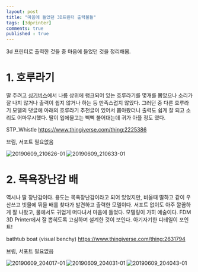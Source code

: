```yaml
---
layout: post
title: "마음에 들었던 3D프린터 출력물들"
tags: [3dprinter]
comments: true
published : true
---
```


3d 프린터로 출력한 것들 중 마음에 들었던 것을 정리해봄.

# 1. 호루라기

딸 주려고 [싱기버스](#https://www.thingiverse.com/)에서 나름 상위에 랭크되어 있는 호루라기를 몇개를 뽑았으나 소리가 잘 나지 않거나 출력이 쉽지 않거나 하는 등 만족스럽지 않았다. 그러던 중 다른 호루라기 모델의 댓글에 아래의 호루라기 추천글이 있어서 뽑아봤더니 출력도 쉽게 잘 되고 소리도 어마무시했다. 딸이 입에물고는 삑삑 불어대는데 귀가 아플 정도 였다. 

STP_Whistle  https://www.thingiverse.com/thing:2225386

브림, 서포트 필요없음

![20190609_210626-01](https://user-images.githubusercontent.com/19382541/59159438-89d3cd00-8b04-11e9-9169-3e68f623dfb9.jpg)
![20190609_210633-01](https://user-images.githubusercontent.com/19382541/59159434-893b3680-8b04-11e9-8a3c-38b3a0940159.jpg)



# 2. 목욕장난감 배

역시나 딸 장난감이다. 용도는 목욕장난감이라고 되어 있었지만, 비올때 딸하고 같이 우산쓰고 빗물에 뛰울 배를 찾다가 발견하고 출력한 모델이다. 서포트 없이도 아주 깔끔하게 잘 나왔고, 물에서도 귀업게 떠다녀서 마음에 들었다. 모델링이 가히 예술이다. FDM 3D Printer에서 잘 뽑히도록 고심하며 설계한 것이 보인다. 아기자기한 디테일이 포인트!

bathtub boat (visual benchy)  https://www.thingiverse.com/thing:2631794

브림, 서포트 필요없음

![20190609_204017-01](https://user-images.githubusercontent.com/19382541/59159435-893b3680-8b04-11e9-818e-7044a543bdd6.jpg)
![20190609_204031-01](https://user-images.githubusercontent.com/19382541/59159436-893b3680-8b04-11e9-829b-c5b508efca23.jpg)
![20190609_204043-01](https://user-images.githubusercontent.com/19382541/59159437-89d3cd00-8b04-11e9-83bb-59aeed7e27e0.jpg)
